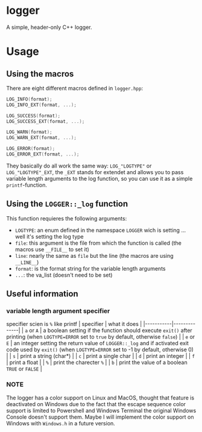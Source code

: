 # logger
A simple, header-only C++ logger.

# Usage
## Using the macros
There are eight different macros defined in `logger.hpp`:
```cpp
LOG_INFO(format);
LOG_INFO_EXT(format, ...);

LOG_SUCCESS(format);
LOG_SUCCESS_EXT(format, ...);

LOG_WARN(format);
LOG_WARN_EXT(format, ...);

LOG_ERROR(format);
LOG_ERROR_EXT(format, ...);
```
They basically do all work the same way:
`LOG_"LOGTYPE"` or `LOG_"LOGTYPE"_EXT`, the `_EXT` stands for extendet and allows you to pass variable length arguments to the log function, 
so you can use it as a simple `printf`-function. 


## Using the `LOGGER::_log` function
This function requieres the following arguments:
* `LOGTYPE`: an enum defined in the namespace `LOGGER` wich is setting ... well it's setting the log type
* `file`: this argument is the file from which the function is called (the macros use `__FILE__` to set it)
* `line`: nearly the same as `file` but the line (the macros are using `__LINE__`)
* `format`: is the format string for the variable length arguments
* `...`: the va_list (doesn't need to be set)

## Useful information
### variable length argument specifier
specifier scien is `%` like printf
| specifier | what it does |
|-----------|--------------|
| `a` or `A` | a boolean setting if the function should execute `exit()` after printing (when `LOGTYPE=ERROR` set to `true` by default, otherwise `false`) |
| `e` or `E` | an integer setting the return value of `LOGGER::_log` and if activated exit code used by `exit()` (when `LOGTYPE=ERROR` set to -1 by default, otherwise 0) |
| `s` | print a string (char*) |
| `c` | print a single char |
| `d` | print an integer |
| `f` | print a float |
| `%` | print the charecter `%` |
| `b` | print the value of a boolean `TRUE` or `FALSE` |

### NOTE
The logger has a color support on Linux and MacOS, thought that feature is deactivated on Windows due to the fact that the escape sequence color support is limited to Powershell and Windows Terminal the original Windows Console doesn't support them. Maybe I will implement the color support on Windows with `Windows.h` in a future version.
